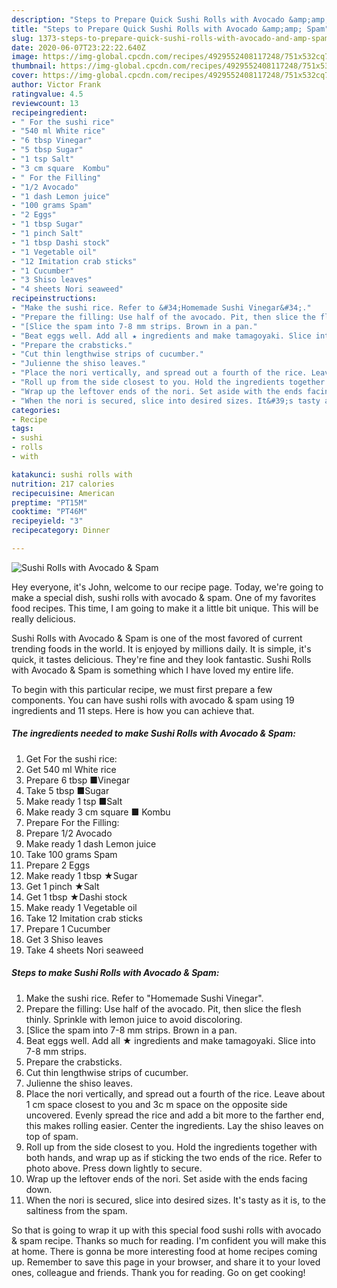 ```yaml
---
description: "Steps to Prepare Quick Sushi Rolls with Avocado &amp;amp; Spam"
title: "Steps to Prepare Quick Sushi Rolls with Avocado &amp;amp; Spam"
slug: 1373-steps-to-prepare-quick-sushi-rolls-with-avocado-and-amp-spam
date: 2020-06-07T23:22:22.640Z
image: https://img-global.cpcdn.com/recipes/4929552408117248/751x532cq70/sushi-rolls-with-avocado-spam-recipe-main-photo.jpg
thumbnail: https://img-global.cpcdn.com/recipes/4929552408117248/751x532cq70/sushi-rolls-with-avocado-spam-recipe-main-photo.jpg
cover: https://img-global.cpcdn.com/recipes/4929552408117248/751x532cq70/sushi-rolls-with-avocado-spam-recipe-main-photo.jpg
author: Victor Frank
ratingvalue: 4.5
reviewcount: 13
recipeingredient:
- " For the sushi rice"
- "540 ml White rice"
- "6 tbsp Vinegar"
- "5 tbsp Sugar"
- "1 tsp Salt"
- "3 cm square  Kombu"
- " For the Filling"
- "1/2 Avocado"
- "1 dash Lemon juice"
- "100 grams Spam"
- "2 Eggs"
- "1 tbsp Sugar"
- "1 pinch Salt"
- "1 tbsp Dashi stock"
- "1 Vegetable oil"
- "12 Imitation crab sticks"
- "1 Cucumber"
- "3 Shiso leaves"
- "4 sheets Nori seaweed"
recipeinstructions:
- "Make the sushi rice. Refer to &#34;Homemade Sushi Vinegar&#34;."
- "Prepare the filling: Use half of the avocado. Pit, then slice the flesh thinly. Sprinkle with lemon juice to avoid discoloring."
- "[Slice the spam into 7-8 mm strips. Brown in a pan."
- "Beat eggs well. Add all ★ ingredients and make tamagoyaki. Slice into 7-8 mm strips."
- "Prepare the crabsticks."
- "Cut thin lengthwise strips of cucumber."
- "Julienne the shiso leaves."
- "Place the nori vertically, and spread out a fourth of the rice. Leave about 1 cm space closest to you and 3c m space on the opposite side uncovered. Evenly spread the rice and add a bit more to the farther end, this makes rolling easier. Center the ingredients. Lay the shiso leaves on top of spam."
- "Roll up from the side closest to you. Hold the ingredients together with both hands, and wrap up as if sticking the two ends of the rice. Refer to photo above. Press down lightly to secure."
- "Wrap up the leftover ends of the nori. Set aside with the ends facing down."
- "When the nori is secured, slice into desired sizes. It&#39;s tasty as it is, to the saltiness from the spam."
categories:
- Recipe
tags:
- sushi
- rolls
- with

katakunci: sushi rolls with 
nutrition: 217 calories
recipecuisine: American
preptime: "PT15M"
cooktime: "PT46M"
recipeyield: "3"
recipecategory: Dinner

---
```



![Sushi Rolls with Avocado &amp; Spam](https://img-global.cpcdn.com/recipes/4929552408117248/751x532cq70/sushi-rolls-with-avocado-spam-recipe-main-photo.jpg)

Hey everyone, it's John, welcome to our recipe page. Today, we're going to make a special dish, sushi rolls with avocado &amp; spam. One of my favorites food recipes. This time, I am going to make it a little bit unique. This will be really delicious.



Sushi Rolls with Avocado &amp; Spam is one of the most favored of current trending foods in the world. It is enjoyed by millions daily. It is simple, it's quick, it tastes delicious. They're fine and they look fantastic. Sushi Rolls with Avocado &amp; Spam is something which I have loved my entire life.


To begin with this particular recipe, we must first prepare a few components. You can have sushi rolls with avocado &amp; spam using 19 ingredients and 11 steps. Here is how you can achieve that.

<!--inarticleads1-->

##### The ingredients needed to make Sushi Rolls with Avocado &amp; Spam:

1. Get  For the sushi rice:
1. Get 540 ml White rice
1. Prepare 6 tbsp ■Vinegar
1. Take 5 tbsp ■Sugar
1. Make ready 1 tsp ■Salt
1. Make ready 3 cm square ■ Kombu
1. Prepare  For the Filling:
1. Prepare 1/2 Avocado
1. Make ready 1 dash Lemon juice
1. Take 100 grams Spam
1. Prepare 2 Eggs
1. Make ready 1 tbsp ★Sugar
1. Get 1 pinch ★Salt
1. Get 1 tbsp ★Dashi stock
1. Make ready 1 Vegetable oil
1. Take 12 Imitation crab sticks
1. Prepare 1 Cucumber
1. Get 3 Shiso leaves
1. Take 4 sheets Nori seaweed




<!--inarticleads2-->

##### Steps to make Sushi Rolls with Avocado &amp; Spam:

1. Make the sushi rice. Refer to &#34;Homemade Sushi Vinegar&#34;.
1. Prepare the filling: Use half of the avocado. Pit, then slice the flesh thinly. Sprinkle with lemon juice to avoid discoloring.
1. [Slice the spam into 7-8 mm strips. Brown in a pan.
1. Beat eggs well. Add all ★ ingredients and make tamagoyaki. Slice into 7-8 mm strips.
1. Prepare the crabsticks.
1. Cut thin lengthwise strips of cucumber.
1. Julienne the shiso leaves.
1. Place the nori vertically, and spread out a fourth of the rice. Leave about 1 cm space closest to you and 3c m space on the opposite side uncovered. Evenly spread the rice and add a bit more to the farther end, this makes rolling easier. Center the ingredients. Lay the shiso leaves on top of spam.
1. Roll up from the side closest to you. Hold the ingredients together with both hands, and wrap up as if sticking the two ends of the rice. Refer to photo above. Press down lightly to secure.
1. Wrap up the leftover ends of the nori. Set aside with the ends facing down.
1. When the nori is secured, slice into desired sizes. It&#39;s tasty as it is, to the saltiness from the spam.




So that is going to wrap it up with this special food sushi rolls with avocado &amp; spam recipe. Thanks so much for reading. I'm confident you will make this at home. There is gonna be more interesting food at home recipes coming up. Remember to save this page in your browser, and share it to your loved ones, colleague and friends. Thank you for reading. Go on get cooking!
